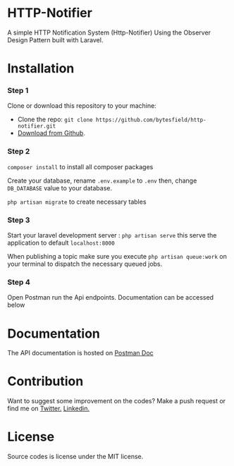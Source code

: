 # HTTP-Notifier

A simple HTTP Notification System (Http-Notifier) Using the Observer Design Pattern built with Laravel.

# Installation

### Step 1

Clone or download this repository to your machine:

-   Clone the repo: `git clone https://github.com/bytesfield/http-notifier.git`
-   [Download from Github](https://github.com/bytesfield/http-notifier/archive/refs/heads/main.zip).

### Step 2

`composer install` to install all composer packages

Create your database, rename `.env.example` to `.env` then, change `DB_DATABASE` value to your database.

`php artisan migrate` to create necessary tables

### Step 3

Start your laravel development server : `php artisan serve` this serve the application to default `localhost:8000`

When publishing a topic make sure you execute `php artisan queue:work` on your terminal to dispatch the necessary queued jobs.

### Step 4

Open Postman run the Api endpoints. Documentation can be accessed below

# Documentation

The API documentation is hosted on [Postman Doc](https://documenter.getpostman.com/view/10912779/TVKEXcVs)

# Contribution

Want to suggest some improvement on the codes? Make a push request or find me on
<a href="https://twitter.com/SaintAbrahams/">Twitter.</a>
<a href="https://www.linkedin.com/in/abraham-udele-246003130/">Linkedin.</a>

# License

Source codes is license under the MIT license.

